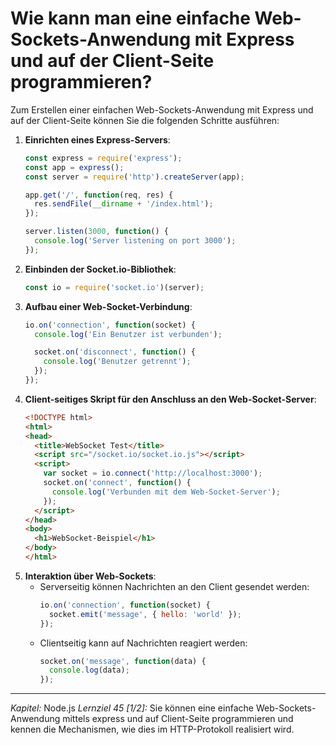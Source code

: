 # Wie kann man eine einfache Web-Sockets-Anwendung mit **Express** und auf der Client-Seite programmieren?

Zum Erstellen einer einfachen Web-Sockets-Anwendung mit Express und auf der Client-Seite können Sie die folgenden Schritte ausführen:

1. **Einrichten eines Express-Servers**:
   ```javascript
   const express = require('express');
   const app = express();
   const server = require('http').createServer(app);

   app.get('/', function(req, res) {
     res.sendFile(__dirname + '/index.html');
   });

   server.listen(3000, function() {
     console.log('Server listening on port 3000');
   });
   ```
2. **Einbinden der Socket.io-Bibliothek**:
   ```javascript
   const io = require('socket.io')(server);
   ```
3. **Aufbau einer Web-Socket-Verbindung**:
   ```javascript
   io.on('connection', function(socket) {
     console.log('Ein Benutzer ist verbunden');

     socket.on('disconnect', function() {
       console.log('Benutzer getrennt');
     });
   });
   ```
4. **Client-seitiges Skript für den Anschluss an den Web-Socket-Server**:
   ```html
   <!DOCTYPE html>
   <html>
   <head>
     <title>WebSocket Test</title>
     <script src="/socket.io/socket.io.js"></script>
     <script>
       var socket = io.connect('http://localhost:3000');
       socket.on('connect', function() {
         console.log('Verbunden mit dem Web-Socket-Server');
       });
     </script>
   </head>
   <body>
     <h1>WebSocket-Beispiel</h1>
   </body>
   </html>
   ```
5. **Interaktion über Web-Sockets**:
   - Serverseitig können Nachrichten an den Client gesendet werden:
     ```javascript
     io.on('connection', function(socket) {
       socket.emit('message', { hello: 'world' });
     });
     ```
   - Clientseitig kann auf Nachrichten reagiert werden:
     ```javascript
     socket.on('message', function(data) {
       console.log(data);
     });
     ```

---

_Kapitel:_ Node.js
_Lernziel 45 \[1/2\]:_ Sie können eine einfache Web-Sockets-Anwendung mittels express und auf Client-Seite programmieren und kennen die Mechanismen, wie dies im HTTP-Protokoll realisiert wird.
